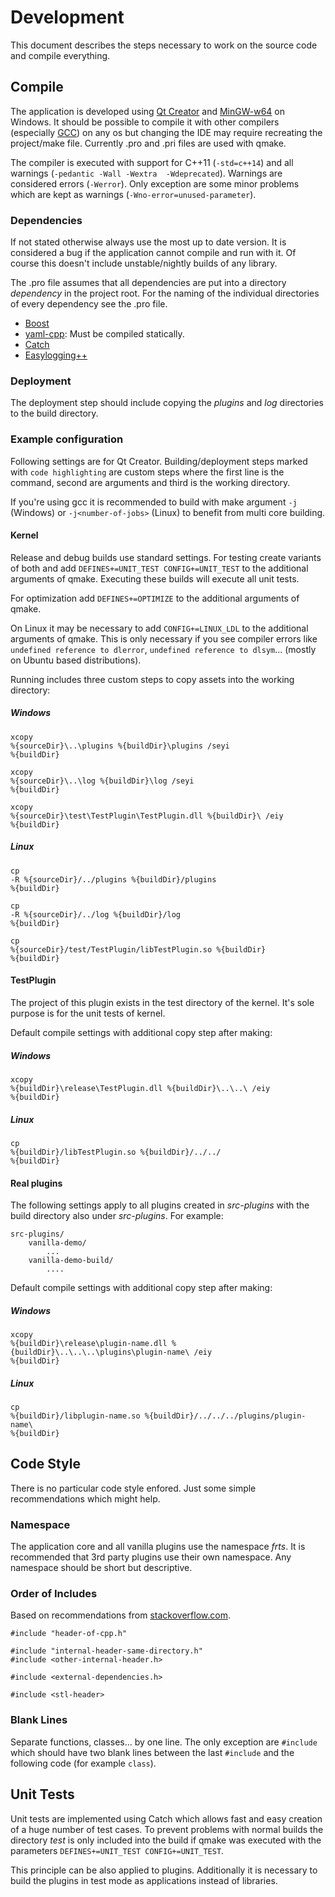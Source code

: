 # Development

This document describes the steps necessary to work on the source code and compile everything.

## Compile

The application is developed using [Qt Creator](https://qt-project.org/) and [MinGW-w64](http://mingw-w64.sourceforge.net/) on Windows. It should be possible to compile it with other compilers (especially [GCC](http://gcc.gnu.org/)) on any os but changing the IDE may require recreating the project/make file. Currently .pro and .pri files are used with qmake. 

The compiler is executed with support for C++11 (`-std=c++14`) and all warnings (`-pedantic -Wall -Wextra  -Wdeprecated`). Warnings are considered errors (`-Werror`). Only exception are some minor problems which are kept as warnings (`-Wno-error=unused-parameter`).

### Dependencies

If not stated otherwise always use the most up to date version. It is considered a bug if the application cannot compile and run with it. Of course this doesn't include unstable/nightly builds of any library.

The .pro file assumes that all dependencies are put into a directory *dependency* in the project root. For the naming of the individual directories of every dependency see the .pro file.

- [Boost](http://www.boost.org/)
- [yaml-cpp](https://code.google.com/p/yaml-cpp/): Must be compiled statically.
- [Catch](https://github.com/philsquared/Catch)
- [Easylogging++](http://easylogging.org/)

### Deployment

The deployment step should include copying the *plugins* and *log* directories to the build directory.

### Example configuration

Following settings are for Qt Creator. Building/deployment steps marked with `code highlighting` are custom steps where the first line is the command, second are arguments and third is the working directory.

If you're using gcc it is recommended to build with make argument `-j` (Windows) or `-j<number-of-jobs>` (Linux) to benefit from multi core building.

#### Kernel

Release and debug builds use standard settings. For testing create variants of both and add `DEFINES+=UNIT_TEST CONFIG+=UNIT_TEST` to the additional arguments of qmake. Executing these builds will execute all unit tests.

For optimization add `DEFINES+=OPTIMIZE` to the additional arguments of qmake.

On Linux it may be necessary to add `CONFIG+=LINUX_LDL` to the additional arguments of qmake. This is only necessary if you see compiler errors like `undefined reference to dlerror`, `undefined reference to dlsym`... (mostly on Ubuntu based distributions).

Running includes three custom steps to copy assets into the working directory:

##### Windows

    xcopy
    %{sourceDir}\..\plugins %{buildDir}\plugins /seyi
    %{buildDir}

    xcopy
    %{sourceDir}\..\log %{buildDir}\log /seyi
    %{buildDir}

    xcopy
    %{sourceDir}\test\TestPlugin\TestPlugin.dll %{buildDir}\ /eiy
    %{buildDir}

##### Linux

    cp
    -R %{sourceDir}/../plugins %{buildDir}/plugins
    %{buildDir}

    cp
    -R %{sourceDir}/../log %{buildDir}/log
    %{buildDir}

    cp
    %{sourceDir}/test/TestPlugin/libTestPlugin.so %{buildDir}
    %{buildDir}

#### TestPlugin

The project of this plugin exists in the test directory of the kernel. It's sole purpose is for the unit tests of kernel.

Default compile settings with additional copy step after making:

##### Windows

    xcopy
    %{buildDir}\release\TestPlugin.dll %{buildDir}\..\..\ /eiy
    %{buildDir}

##### Linux

    cp
    %{buildDir}/libTestPlugin.so %{buildDir}/../../
    %{buildDir}

#### Real plugins

The following settings apply to all plugins created in *src-plugins* with the build directory also under *src-plugins*. For example:

    src-plugins/
        vanilla-demo/
            ...
        vanilla-demo-build/
            ....

Default compile settings with additional copy step after making:

##### Windows

    xcopy
    %{buildDir}\release\plugin-name.dll %{buildDir}\..\..\..\plugins\plugin-name\ /eiy
    %{buildDir}

##### Linux

    cp
    %{buildDir}/libplugin-name.so %{buildDir}/../../../plugins/plugin-name\
    %{buildDir}

## Code Style

There is no particular code style enfored. Just some simple recommendations which might help.

### Namespace

The application core and all vanilla plugins use the namespace *frts*. It is recommended that 3rd party plugins use their own namespace. Any namespace should be short but descriptive.

### Order of Includes

Based on recommendations from [stackoverflow.com](http://stackoverflow.com/q/2762568/1931663).

    #include "header-of-cpp.h"

    #include "internal-header-same-directory.h"
    #include <other-internal-header.h>

    #include <external-dependencies.h>

    #include <stl-header>

### Blank Lines

Separate functions, classes... by one line. The only exception are `#include` which should have two blank lines between the last `#include` and the following code (for example `class`).

## Unit Tests

Unit tests are implemented using Catch which allows fast and easy creation of a huge number of test cases. To prevent problems with normal builds the directory *test* is only included into the build if qmake was executed with the parameters `DEFINES+=UNIT_TEST CONFIG+=UNIT_TEST`.

This principle can be also applied to plugins. Additionally it is necessary to build the plugins in test mode as applications instead of libraries.